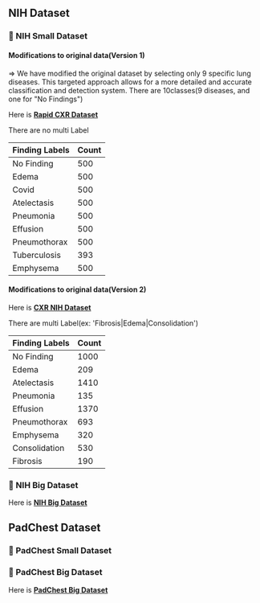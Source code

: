 ## NIH Dataset

### 📌 NIH Small Dataset

#### Modifications to original data(Version 1)
=> We have modified the original dataset by selecting only 9 specific lung diseases. This targeted approach allows for a more detailed and accurate classification and detection system.
There are 10classes(9 diseases, and one for "No Findings")


Here is **[Rapid CXR Dataset](https://www.kaggle.com/datasets/seoyunje/rapid-cxr-dataset)**

There are no multi Label 

  | Finding Labels       | Count |
  |----------------------|-------|
  | No Finding           | 500   |
  | Edema                | 500   |
  | Covid                | 500   |
  | Atelectasis          | 500   |
  | Pneumonia            | 500   |
  | Effusion             | 500   |
  | Pneumothorax         | 500   |
  | Tuberculosis         | 393   |
  | Emphysema            | 500   |


#### Modifications to original data(Version 2)

Here is **[CXR NIH Dataset](https://www.kaggle.com/datasets/seoyunje/cxr-nih-dataset/data)**

There are multi Label(ex: 'Fibrosis|Edema|Consolidation')

  | Finding Labels       | Count |
  |----------------------|-------|
  | No Finding           | 1000   |
  | Edema                | 209   |
  | Atelectasis          | 1410   |
  | Pneumonia            | 135   |
  | Effusion             | 1370   |
  | Pneumothorax         | 693   |
  | Emphysema            | 320   |
  | Consolidation        | 530   |
  | Fibrosis             | 190   |

  ### 📌 NIH Big Dataset

  Here is **[NIH Big Dataset](https://www.kaggle.com/datasets/nih-chest-xrays/data)**

  ## PadChest Dataset 

  ### 📌 PadChest Small Dataset

  ### 📌 PadChest Big Dataset

  Here is **[PadChest Big Dataset](https://www.kaggle.com/datasets/seoyunje/padchest-small-dataset)**
